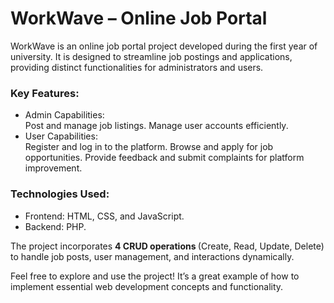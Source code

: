 # WorkWave – Online Job Portal
WorkWave is an online job portal project developed during the first year of university. It is designed to streamline job postings and applications, providing distinct functionalities for administrators and users.

<h3>Key Features:</h3>
<ul>
<li>Admin Capabilities:</li>
Post and manage job listings.
Manage user accounts efficiently.

<li>User Capabilities:</li>
Register and log in to the platform.
Browse and apply for job opportunities.
Provide feedback and submit complaints for platform improvement.
</ul>

<h3>Technologies Used:</h3>
<ul>
<li>Frontend: HTML, CSS, and JavaScript.</li>
<li>Backend: PHP.</li>
</ul> 

<p>The project incorporates <b>4 CRUD operations </b>(Create, Read, Update, Delete) to handle job posts, user management, and interactions dynamically.</p>

<p>Feel free to explore and use the project! It’s a great example of how to implement essential web development concepts and functionality.</p>
